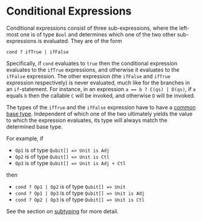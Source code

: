 # Conditional Expressions

Conditional expressions consist of three sub-expressions, where the left-most one is of type `Bool` and determines which one of the two other sub-expressions is evaluated. They are of the form 
```qsharp
cond ? ifTrue | ifFalse
``` 

Specifically, if `cond` evaluates to `true` then the conditional expression evaluates to the `ifTrue` expressions, and otherwise it evaluates to the `ifFalse` expression. The other expression (the `ifFalse` and `ifTrue` expression respectively) is never evaluated, much like for the branches in an `if`-statement.
For instance, in an expression `a == b ? C(qs) | D(qs)`, if `a` equals `b` then the callable `C` will be invoked, and otherwise `D` will be invoked.

The types of the `ifTrue` and the `ifFalse` expression have to have a [common base type](xref:microsoft.quantum.qsharp.subtypingandvariance#subtyping-and-variance). Independent of which one of the two ultimately yields the value to which the expression evaluates, its type will always match the determined base type. 

For example, if 
- `Op1` is of type `Qubit[] => Unit is Adj`
- `Op2` is of type `Qubit[] => Unit is Ctl`
- `Op3` is of type `Qubit[] => Unit is Adj + Ctl`

then

- `cond ? Op1 | Op2` is of type `Qubit[] => Unit`
- `cond ? Op1 | Op3` is of type `Qubit[] => Unit is Adj`
- `cond ? Op2 | Op3` is of type `Qubit[] => Unit is Ctl`

See the section on [subtyping](xref:microsoft.quantum.qsharp.subtypingandvariance#subtyping-and-variance) for more detail.



